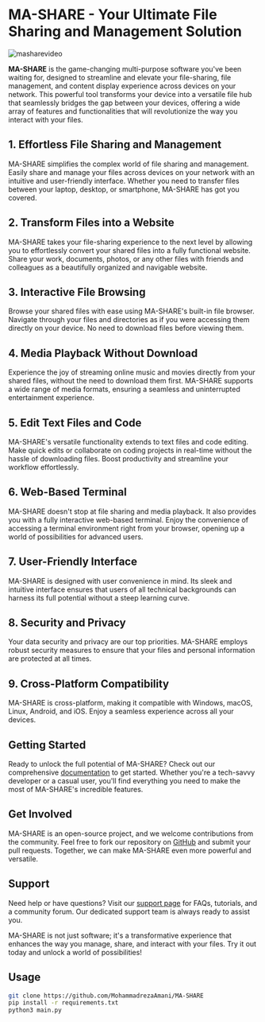 <h1>MA-SHARE - Your Ultimate File Sharing and Management Solution</h1>

![masharevideo](https://github.com/MohammadrezaAmani/FileManager/blob/main/assets/media/mashare.gif?raw=true)


<p><strong>MA-SHARE</strong> is the game-changing multi-purpose software you've been waiting for, designed to streamline and elevate your file-sharing, file management, and content display experience across devices on your network. This powerful tool transforms your device into a versatile file hub that seamlessly bridges the gap between your devices, offering a wide array of features and functionalities that will revolutionize the way you interact with your files.</p>

<div class="feature">
<h2>1. Effortless File Sharing and Management</h2>
<p>MA-SHARE simplifies the complex world of file sharing and management. Easily share and manage your files across devices on your network with an intuitive and user-friendly interface. Whether you need to transfer files between your laptop, desktop, or smartphone, MA-SHARE has got you covered.</p>
</div>

<!-- Feature 2 -->
<div class="feature">
<h2>2. Transform Files into a Website</h2>
<p>MA-SHARE takes your file-sharing experience to the next level by allowing you to effortlessly convert your shared files into a fully functional website. Share your work, documents, photos, or any other files with friends and colleagues as a beautifully organized and navigable website.</p>
</div>


<div class="feature">
<h2>3. Interactive File Browsing</h2>
<p>Browse your shared files with ease using MA-SHARE's built-in file browser. Navigate through your files and directories as if you were accessing them directly on your device. No need to download files before viewing them.</p>
</div>


<div class="feature">
<h2>4. Media Playback Without Download</h2>
<p>Experience the joy of streaming online music and movies directly from your shared files, without the need to download them first. MA-SHARE supports a wide range of media formats, ensuring a seamless and uninterrupted entertainment experience.</p>
</div>


<div class="feature">
<h2>5. Edit Text Files and Code</h2>
<p>MA-SHARE's versatile functionality extends to text files and code editing. Make quick edits or collaborate on coding projects in real-time without the hassle of downloading files. Boost productivity and streamline your workflow effortlessly.</p>
</div>


<div class="feature">
<h2>6. Web-Based Terminal</h2>
<p>MA-SHARE doesn't stop at file sharing and media playback. It also provides you with a fully interactive web-based terminal. Enjoy the convenience of accessing a terminal environment right from your browser, opening up a world of possibilities for advanced users.</p>
</div>


<div class="feature">
<h2>7. User-Friendly Interface</h2>
<p>MA-SHARE is designed with user convenience in mind. Its sleek and intuitive interface ensures that users of all technical backgrounds can harness its full potential without a steep learning curve.</p>
</div>


<div class="feature">
<h2>8. Security and Privacy</h2>
<p>Your data security and privacy are our top priorities. MA-SHARE employs robust security measures to ensure that your files and personal information are protected at all times.</p>
</div>


<div class="feature">
<h2>9. Cross-Platform Compatibility</h2>
<p>MA-SHARE is cross-platform, making it compatible with Windows, macOS, Linux, Android, and iOS. Enjoy a seamless experience across all your devices.</p>
</div>

<h2>Getting Started</h2>
<p>Ready to unlock the full potential of MA-SHARE? Check out our comprehensive <a href="https://MA-SHARE-docs.com">documentation</a> to get started. Whether you're a tech-savvy developer or a casual user, you'll find everything you need to make the most of MA-SHARE's incredible features.</p>

<h2>Get Involved</h2>
<p>MA-SHARE is an open-source project, and we welcome contributions from the community. Feel free to fork our repository on <a href="https://github.com/MohammadrezaAmani/MA-SHARE">GitHub</a> and submit your pull requests. Together, we can make MA-SHARE even more powerful and versatile.</p>

<h2>Support</h2>
<p>Need help or have questions? Visit our <a href="https://MA-SHARE-support.com">support page</a> for FAQs, tutorials, and a community forum. Our dedicated support team is always ready to assist you.</p>

<p>MA-SHARE is not just software; it's a transformative experience that enhances the way you manage, share, and interact with your files. Try it out today and unlock a world of possibilities!</p>

<h2> Usage </h2>

```bash
git clone https://github.com/MohammadrezaAmani/MA-SHARE
pip install -r requirements.txt
python3 main.py
```
